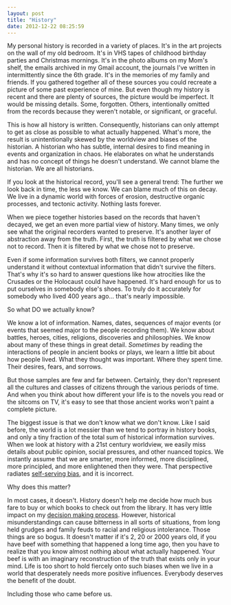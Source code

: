 ```yaml
---
layout: post
title: "History"
date: 2012-12-22 08:25:59
---
```


My personal history is recorded in a variety of places. It's in the art projects on the wall of my old bedroom. It's in VHS tapes of childhood birthday parties and Christmas mornings. It's in the photo albums on my Mom's shelf, the emails archived in my Gmail account, the journals I've written in intermittently since the 6th grade. It's in the memories of my family and friends. If you gathered together all of these sources you could recreate a picture of some past experience of mine. But even though my history is recent and there are plenty of sources, the picture would be imperfect. It would be missing details. Some, forgotten. Others, intentionally omitted from the records because they weren't notable, or significant, or graceful.

This is how all history is written. Consequently, historians can only attempt to get as close as possible to what actually happened. What's more, the result is unintentionally skewed by the worldview and biases of the historian. A historian who has subtle, internal desires to find meaning in events and organization in chaos. He elaborates on what he understands and has no concept of things he doesn't understand. We cannot blame the historian. We are all historians.

If you look at the historical record, you'll see a general trend: The further we look back in time, the less we know. We can blame much of this on decay. We live in a dynamic world with forces of erosion, destructive organic processes, and tectonic activity. Nothing lasts forever.

When we piece together histories based on the records that haven't decayed, we get an even more partial view of history. Many times, we only see what the original recorders wanted to preserve. It's another layer of abstraction away from the truth. First, the truth is filtered by what we chose not to record. Then it is filtered by what we chose not to preserve.

Even if some information survives both filters, we cannot properly understand it without contextual information that didn't survive the filters. That's why it's so hard to answer questions like how atrocities like the Crusades or the Holocaust could have happened. It's hard enough for us to put ourselves in somebody else's shoes. To truly do it accurately for somebody who lived 400 years ago… that's nearly impossible.

So what DO we actually know?

We know a lot of information. Names, dates, sequences of major events (or events that seemed major to the people recording them). We know about battles, heroes, cities, religions, discoveries and philosophies. We know about many of these things in great detail. *Sometimes* by reading the interactions of people in ancient books or plays, we learn a little bit about how people lived. What they thought was important. Where they spent time. Their desires, fears, and sorrows.

But those samples are few and far between. Certainly, they don't represent all the cultures and classes of citizens through the various periods of time. And when you think about how different your life is to the novels you read or the sitcoms on TV, it's easy to see that those ancient works won't paint a complete picture.

The biggest issue is that we don't know what we don't know. Like I said before, the world is a lot messier than we tend to portray in history books, and only a tiny fraction of the total sum of historical information survives. When we look at history with a 21st century worldview, we easily miss details about public opinion, social pressures, and other nuanced topics. We instantly assume that we are smarter, more informed, more disciplined, more principled, and more enlightened then they were. That perspective radiates <a href="http://en.wikipedia.org/wiki/Self-serving_bias" target="_blank" title="Wikipedia: Self-Serving Bias">self-serving bias</a>, and it is incorrect.

Why does this matter?

In most cases, it doesn't. History doesn't help me decide how much bus fare to buy or which books to check out from the library. It has very little impact on my [decision making process][1]. However, historical misunderstandings can cause bitterness in all sorts of situations, from long held grudges and family feuds to racial and religious intolerance. Those things are so bogus. It doesn't matter if it's 2, 20 or 2000 years old, if you have beef with something that happened a long time ago, then you have to realize that you know almost nothing about what actually happened. Your beef is with an imaginary reconstruction of the truth that exists only in your mind. Life is too short to hold fiercely onto such biases when we live in a world that desperately needs more positive influences. Everybody deserves the benefit of the doubt.

 [1]: http://bryanbraun.com/2011/12/11/consider-all-the-options "Consider all the Options"

Including those who came before us.